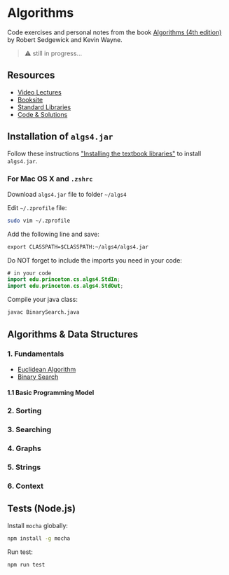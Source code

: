 # Algorithms

Code exercises and personal notes from the book [Algorithms (4th edition)](https://www.amazon.com/Algorithms-4th-Robert-Sedgewick/dp/032157351X) by Robert Sedgewick and Kevin Wayne.

> :warning: still in progress...

## Resources

* [Video Lectures](http://www.informit.com/store/algorithms-video-lectures-24-part-lecture-series-9780134384436)
* [Booksite](https://algs4.cs.princeton.edu)
* [Standard Libraries](https://introcs.cs.princeton.edu/java/stdlib/)
* [Code & Solutions](https://algs4.cs.princeton.edu/code/)

## Installation of `algs4.jar`

Follow these instructions ["Installing the textbook libraries"](https://algs4.cs.princeton.edu/code/) to install `algs4.jar`.

### For Mac OS X and `.zshrc`

Download  `algs4.jar` file to folder `~/algs4`

Edit `~/.zprofile` file:

```sh
sudo vim ~/.zprofile
```

Add the following line and save:

```txt
export CLASSPATH=$CLASSPATH:~/algs4/algs4.jar
```

Do NOT forget to include the imports you need in your code:

```java
# in your code
import edu.princeton.cs.algs4.StdIn;
import edu.princeton.cs.algs4.StdOut;
```

Compile your java class:

```sh
javac BinarySearch.java
```

## Algorithms & Data Structures

### 1. Fundamentals

* [Euclidean Algorithm](./algorithms/euclidean/euclidean.md)
* [Binary Search](./algorithms/binary-search/binary-search.md)

#### 1.1 Basic Programming Model

### 2. Sorting

### 3. Searching

### 4. Graphs

### 5. Strings

### 6. Context

## Tests (Node.js)

Install `mocha` globally:

```sh
npm install -g mocha
```

Run test:

```sh
npm run test
```